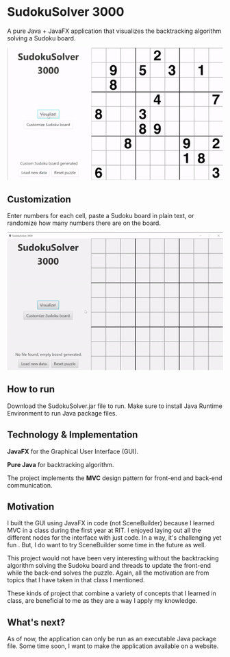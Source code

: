 # SudokuSolver 3000
A pure Java + JavaFX application that visualizes the backtracking algorithm
solving a Sudoku board.

![GIF of SudokuSolver 3000](assets/preview.gif)

## Customization
Enter numbers for each cell, paste a Sudoku board in plain text, or randomize
how many numbers there are on the board.

![GIF of Customize window](assets/customize.gif)

## How to run
Download the SudokuSolver.jar file to run. Make sure to install Java Runtime
Environment to run Java package files.

## Technology & Implementation
**JavaFX** for the Graphical User Interface (GUI).

**Pure Java** for backtracking algorithm.

The project implements the **MVC** design pattern for front-end and back-end
communication.

## Motivation
I built the GUI using JavaFX in code (not SceneBuilder) because I learned MVC
in a class during the first year at RIT. I enjoyed laying out all the different
nodes for the interface with just code. In a way, it's challenging yet fun .
But, I do want to try SceneBuilder some time in the future as well.

This project would not have been very interesting without the backtracking
algorithm solving the Sudoku board and threads to update the front-end while
the back-end solves the puzzle. Again, all the motivation are from topics
that I have taken in that class I mentioned.

These kinds of project that combine a variety of concepts that I learned
in class, are beneficial to me as they are a way I apply my knowledge.

## What's next?
As of now, the application can only be run as an executable Java package
file. Some time soon, I want to make the application available on a website.

